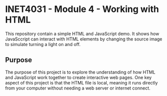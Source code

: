 # INET4031 - Module 4 - Working with HTML
This repository contain a simple HTML and JavaScript demo. It shows how JavaSccript can interact with HTML elements by changing the source image to simulate turning a light on and off. 

## Purpose
The purpose of this project is to explore the understanding of how HTML and JavaScript work together to create interactive web pages. One key aspect of this project is that the HTML file is local, meaning it runs directly from your computer without needing a web server or internet connect. 



